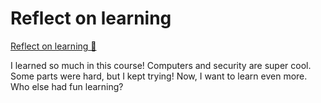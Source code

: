# Reflect on learning

[Reflect on learning 🔗](https://www.coursera.org/learn/introduction-to-computers-and-operating-systems-and-security/discussionPrompt/bOo24/reflect-on-learning)

I learned so much in this course!
Computers and security are super cool. Some parts were hard, but I kept trying!
Now, I want to learn even more. Who else had fun learning?
